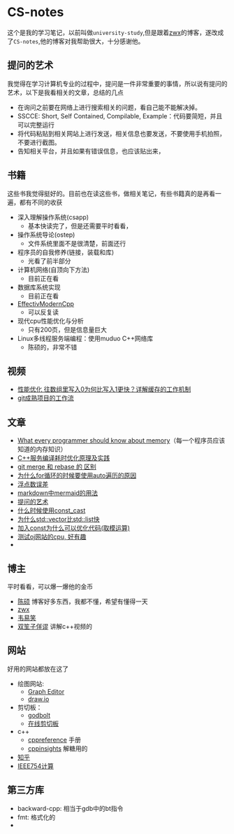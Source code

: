 # CS-notes

这个是我的学习笔记，以前叫做`university-study`,但是跟着[zwx](https://github.com/zweix123/CS-notes)的博客，遂改成了`CS-notes`,他的博客对我帮助很大，十分感谢他。

## 提问的艺术

我觉得在学习计算机专业的过程中，提问是一件非常重要的事情，所以说有提问的艺术，以下是我看相关的文章，总结的几点

- 在询问之前要在网络上进行搜索相关的问题，看自己能不能解决掉。
- SSCCE: Short, Self Contained, Compilable, Example：代码要简短，并且可以完整运行
- 将代码粘贴到相关网站上进行发送，相关信息也要发送，不要使用手机拍照，不要进行截图。
- 告知相关平台，并且如果有错误信息，也应该贴出来，

## 书籍

这些书我觉得挺好的。目前也在读这些书，做相关笔记，有些书籍真的是再看一遍，都有不同的收获

- 深入理解操作系统(csapp)
  - 基本快读完了，但是还需要平时看看，
- 操作系统导论(ostep)
  - 文件系统里面不是很清楚，前面还行
- 程序员的自我修养(链接，装载和库)
  - 光看了前半部分
- 计算机网络(自顶向下方法)
  - 目前正在看
- 数据库系统实现
  - 目前正在看
- [EffectivModernCpp](https://github.com/CnTransGroup/EffectiveModernCppChinese/tree/master/src) 
  - 可以反复读
- 现代cpu性能优化与分析 
  - 只有200页，但是信息量巨大
- Linux多线程服务端编程：使用muduo C++网络库 
  - 陈硕的，非常不错

## 视频

- [性能优化 往数组里写入0为何比写入1更快？详解缓存的工作机制](https://www.bilibili.com/video/BV1gu41117bW/?spm_id_from=333.880.my_history.page.click&vd_source=f1c89669d341702064db968ba68bdc30)
- [git成熟项目的工作流](https://www.bilibili.com/video/BV19e4y1q7JJ/)

## 文章

- [What every programmer should know about memory](https://zhuanlan.zhihu.com/p/611133924)（每一个程序员应该知道的内存知识）
- [C++服务编译耗时优化原理及实践](https://tech.meituan.com/2020/12/10/apache-kylin-practice-in-meituan.html)
- [git merge 和 rebase 的 区别](https://www.cnblogs.com/FraserYu/p/11192840.html)
- [为什么for循环的时候要使用auto遍历的原因](https://www.zhihu.com/question/355171938/answer/899154458)
- [浮点数误差](https://zhuanlan.zhihu.com/p/673320830)  
- [markdown中mermaid的用法](https://soft.xiaoshujiang.com/docs/grammar/feature/mermaid/#e59bbee8a1a8e696b9e59091_7)
- [提问的艺术](https://zhuanlan.zhihu.com/p/20752519)
- [什么时候使用const_cast](http://blog.hostilefork.com/when-should-one-use-const-cast/)
- [为什么std::vector比std::list快](https://stackoverflow.com/questions/238008/relative-performance-of-stdvector-vs-stdlist-vs-stdslist)
- [加入const为什么可以优化代码(取模运算)](https://zhuanlan.zhihu.com/p/151038723)
- [测试oj网站的cpu, 好有趣](https://zhuanlan.zhihu.com/p/28322626)
- 

## 博主

平时看看，可以爆一爆他的金币

- [陈硕](https://www.zhihu.com/people/giantchen) 博客好多东西，我都不懂，希望有懂得一天
- [zwx](https://github.com/zweix123/CS-notes)
- [韦易笑](https://www.zhihu.com/people/skywind3000)
- [双笙子佯谬](https://space.bilibili.com/263032155) 讲解c++视频的

## 网站

好用的网站都放在这了

- 绘图网站:
  - [Graph Editor](https://csacademy.com/app/graph_editor)
  - [draw.io](https://draw.io)
- 剪切板：
  - [godbolt](https://godbolt.org)
  - [在线剪切板](https://paste.nugine.xyz)
- c++
  - [cppreference](https://zh.cppreference.com/w/%E9%A6%96%E9%A1%B5) 手册
  - [cppinsights](https://cppinsights.io) 解糖用的
- [知乎](https://www.zhihu.com)
- [IEEE754计算](http://weitz.de/ieee)

## 第三方库

- backward-cpp: 相当于gdb中的bt指令
- fmt: 格式化的
- 